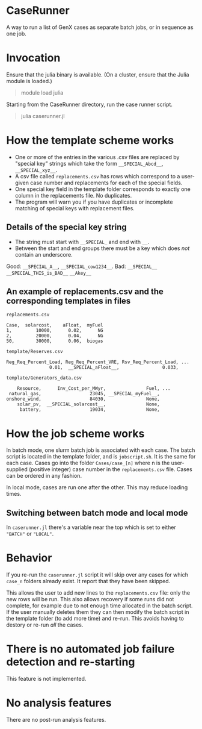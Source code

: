 # CaseRunner

A way to run a list of GenX cases as separate batch jobs, or in sequence as one job.

# Invocation
Ensure that the julia binary is available. (On a cluster, ensure that the Julia module is loaded.)

> module load julia

Starting from the CaseRunner directory, run the case runner script.
> julia caserunner.jl

# How the template scheme works

* One or more of the entries in the various .csv files are replaced by "special key" strings which take the form `__SPECIAL_Abcd__`, `__SPECIAL_xyz__`.
* A csv file called `replacements.csv` has rows which correspond to a user-given case number and replacements for each of the special fields.
* One special key field in the template folder corresponds to exactly one column in the replacements file. No duplicates.
* The program will warn you if you have duplicates or incomplete matching of special keys with replacement files.

## Details of the special key string
* The string must start with `__SPECIAL_` and end with `__`.
* Between the start and end groups there must be a key which does *not* contain an underscore.

Good:
`__SPECIAL_A__`, `__SPECIAL_cow1234__`.
Bad:
`__SPECIAL__`
`__SPECIAL_THIS_is_BAD__`
`__Akey__`

## An example of replacements.csv and the corresponding templates in files

`replacements.csv`
```
Case,  solarcost,    aFloat,  myFuel
1,         10000,      0.02,      NG
2,         20000,      0.04,      NG
50,        30000,      0.06,  biogas
```

`template/Reserves.csv`
```
Reg_Req_Percent_Load, Reg_Req_Percent_VRE, Rsv_Req_Percent_Load, ...
                0.01,  __SPECIAL_aFloat__,                0.033,
```

`template/Generators_data.csv`
```
    Resource,      Inv_Cost_per_MWyr,               Fuel, ...
 natural_gas,                  23045, __SPECIAL_myFuel__,
onshore_wind,                  84030,               None,
    solar_pv,  __SPECIAL_solarcost__,               None,
     battery,                  19034,               None,

```

# How the job scheme works
In batch mode, one slurm batch job is associated with each case.
The batch script is located in the template folder, and is `jobscript.sh`. It is the same for each case.
Cases go into the folder `Cases/case_[n]` where n is the user-supplied (positive integer) case number in the `replacements.csv` file. Cases can be ordered in any fashion.

In local mode, cases are run one after the other. This may reduce loading times.

## Switching between batch mode and local mode
In `caserunner.jl` there's a variable near the top which is set to either `"BATCH"` or `"LOCAL"`.

# Behavior
If you re-run the `caserunner.jl` script it will skip over any cases for which `case_n` folders already exist. It report that they have been skipped.

This allows the user to add new lines to the `replacements.csv` file: only the new rows will be run. 
This also allows recovery if some runs did not complete, for example due to not enough time allocated in the batch script. If the user manually deletes them they can then modify the batch script in the template folder (to add more time) and re-run. This avoids having to destory or re-run *all* the cases.

# There is no automated job failure detection and re-starting
This feature is not implemented.

# No analysis features
There are no post-run analysis features.
